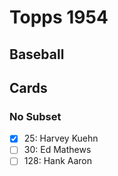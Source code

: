 # Topps 1954 
## Baseball

## Cards

### No Subset
- [x] 25: Harvey Kuehn<br>
- [ ] 30: Ed Mathews<br>
- [ ] 128: Hank Aaron<br>
